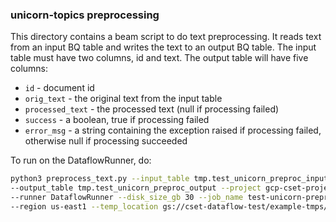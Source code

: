 ### unicorn-topics preprocessing

This directory contains a beam script to do text preprocessing. It reads text from an input BQ table
and writes the text to an output BQ table. The input table must have two columns, id and text. The
output table will have five columns:

- `id` - document id
- `orig_text` - the original text from the input table
- `processed_text` - the processed text (null if processing failed)
- `success` - a boolean, true if processing failed
- `error_msg` - a string containing the exception raised if processing failed, otherwise null if processing succeeded

To run on the DataflowRunner, do:

```bash
python3 preprocess_text.py --input_table tmp.test_unicorn_preproc_input \
--output_table tmp.test_unicorn_preproc_output --project gcp-cset-projects \
--runner DataflowRunner --disk_size_gb 30 --job_name test-unicorn-preproc1 \
--region us-east1 --temp_location gs://cset-dataflow-test/example-tmps/ --setup_file ./setup.py
```


